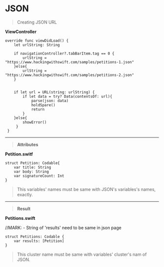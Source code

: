 # JSON

> Creating JSON URL

**ViewController**

    override func viewDidLoad() {
        let urlString: String
        
        if navigationController?.tabBarItem.tag == 0 {
            urlString = "https://www.hackingwithswift.com/samples/petitions-1.json"
        }else{
            urlString = "https://www.hackingwithswift.com/samples/petitions-2.json"
        }
        
        
        if let url = URL(string: urlString) {
            if let data = try? Data(contentsOf: url){
                parse(json: data)
                holdSpare()
                return
            }
        }else{
            showError()
         }
     }
     
---

> **Attributes**

**Petition.switf**

    struct Petition: Codable{
        var title: String
        var body: String
        var signatureCount: Int
    }
   
> This variables' names must be same with JSON's variables's names, exactly.


---

> **Result**

**Petitions.swift**

//MARK: - String of 'results' need to be same in json page

    struct Petitions: Codable {
        var results: [Petition]
    }
    
> This cluster name must be same with variables' cluster's nam of JSON.
